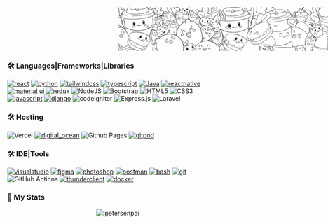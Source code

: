 <div align="center" style="position: relative; height: 100px; width: 100%;">
  <img src="./assets/banner.jpg" alt="banner" style="position: absolute; max-height: 100px; max-width: 100%; object-fit: cover; object-position: center;">
</div>

### 🛠 Languages|Frameworks|Libraries

[![react](https://img.shields.io/badge/react-01defe?style=for-the-badge&logo=react&logoColor=white)](https://react.dev/)
[![python](https://img.shields.io/badge/python-e9b500?style=for-the-badge&logo=python&logoColor=white)](https://www.python.org)
[![tailwindcss](https://img.shields.io/badge/tailwindcss-1ae5c6?style=for-the-badge&logo=tailwindcss&logoColor=white)](https://tailwindcomponents.com/)
[![typescript](https://img.shields.io/badge/typescript-1DA1F2?style=for-the-badge&logo=typescript&logoColor=white)](https://www.typescriptlang.org/)
[![Java](https://img.shields.io/badge/☕_Java-d22d52?style=for-the-badge&logo=java&logoColor=white)](https://www.java.com)
[![reactnative](https://img.shields.io/badge/react_native-01defe?style=for-the-badge&logo=react&logoColor=white)](https://reactnative.dev)
[![material ui](https://img.shields.io/badge/materalUI-0069ff?style=for-the-badge&logo=mui&logoColor=white)](https://mui.com/)
[![redux](https://img.shields.io/badge/redux-6528F7?style=for-the-badge&logo=redux&logoColor=white)](https://redux.js.org)
![NodeJS](https://img.shields.io/badge/node.js-6DA55F?style=for-the-badge&logo=node.js&logoColor=white)
![Bootstrap](https://img.shields.io/badge/bootstrap-%238511FA.svg?style=for-the-badge&logo=bootstrap&logoColor=white)
![HTML5](https://img.shields.io/badge/html5-%23E34F26.svg?style=for-the-badge&logo=html5&logoColor=white)
![CSS3](https://img.shields.io/badge/css3-%231572B6.svg?style=for-the-badge&logo=css3&logoColor=white)
[![javascript](https://img.shields.io/badge/javascript-e9b500?style=for-the-badge&logo=javascript&logoColor=white)](https://www.javascript.com)
[![django](https://img.shields.io/badge/django-21de80?style=for-the-badge&logo=django&logoColor=white)](https://www.djangoproject.com)
![codeigniter](https://img.shields.io/badge/codeigniter-%23E34F26.svg?style=for-the-badge&logo=codeigniter&logoColor=white)
![Express.js](https://img.shields.io/badge/express.js-%23404d59.svg?style=for-the-badge&logo=express&logoColor=%2361DAFB)
![Laravel](https://img.shields.io/badge/laravel-%23FF2D20.svg?style=for-the-badge&logo=laravel&logoColor=white)

### 🛠 Hosting
![Vercel](https://img.shields.io/badge/vercel-%23000000.svg?style=for-the-badge&logo=vercel&logoColor=white)
[![digital_ocean](https://img.shields.io/badge/digitalOcean-0069ff?style=for-the-badge&logo=digitalocean&logoColor=white)]([https://mui.com/](https://www.digitalocean.com/))
![Github Pages](https://img.shields.io/badge/github%20pages-121013?style=for-the-badge&logo=github&logoColor=white)
[![gitpod](https://img.shields.io/badge/gitpod-e9b500?style=for-the-badge&logo=gitpod&logoColor=white)]([https://www.python.org](https://www.gitpod.io/))

### 🛠 IDE|Tools

[![visualstudio](https://img.shields.io/badge/visualstudio-184ee7?style=for-the-badge&logo=visualstudio&logoColor=white)](https://code.visualstudio.com)
[![figma](https://img.shields.io/badge/figma-cd3259?style=for-the-badge&logo=figma&logoColor=white)](https://www.figma.com)
[![photoshop](https://img.shields.io/badge/PS_photoshop-01defe?style=for-the-badge&logo=photoshop&logoColor=white)](https://www.adobe.com)
[![postman](https://img.shields.io/badge/postman-fc8303?style=for-the-badge&logo=postman&logoColor=white)](https://www.postman.com)
[![bash](https://img.shields.io/badge/❒_bash_Terminal-23b63f?style=for-the-badge&logo=bash&logoColor=white)](https://www.bash.dev)
[![git](https://img.shields.io/badge/git-ff7f00?style=for-the-badge&logo=git&logoColor=white)](https://git-scm.com/)
![GitHub Actions](https://img.shields.io/badge/github%20actions-%232671E5.svg?style=for-the-badge&logo=githubactions&logoColor=white)
[![thunderclient](https://img.shields.io/badge/insomnia-ad03b0?style=for-the-badge&logo=insomnia&logoColor=white)]([https://www.thunderclient.com/](https://docs.insomnia.rest))
[![docker](https://img.shields.io/badge/docker-1DA1F2?style=for-the-badge&logo=docker&logoColor=white)](https://www.docker.com/)

### 🌱 My Stats

<div align="center">
  <p><img align="center" src="https://github-readme-streak-stats.herokuapp.com/?user=ipetersenpai&theme=vision-friendly-dark" alt="ipetersenpai"></p>
</div>
